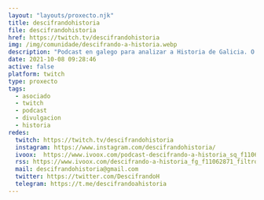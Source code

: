 ```yaml
---
layout: "layouts/proxecto.njk"
title: descifrandohistoria
file: descifrandohistoria
href: https://twitch.tv/descifrandohistoria
img: /img/comunidade/descifrando-a-historia.webp
description: "Podcast en galego para analizar a Historia de Galicia. O principal obxectivo é contar partes da historia do pobo galego que se descoñecen ou que merecen verse desde outra perspectiva, e que así o oínte se faga a súa propia reflexión persoal. Non son curiosidades, é Historia."
date: 2021-10-08 09:28:46
active: false
platform: twitch
type: proxecto
tags:
  - asociado
  - twitch
  - podcast
  - divulgacion
  - historia
redes:
  twitch: https://twitch.tv/descifrandohistoria
  instagram: https://www.instagram.com/descifrandohistoria/
  ivoox:  https://www.ivoox.com/podcast-descifrando-a-historia_sq_f11062871_1.html
  rss: https://www.ivoox.com/descifrando-a-historia_fg_f11062871_filtro_1.xml
  mail: descifrandohistoria@gmail.com
  twitter: https://twitter.com/DescifrandoH
  telegram: https://t.me/descifrandoahistoria
---
```

